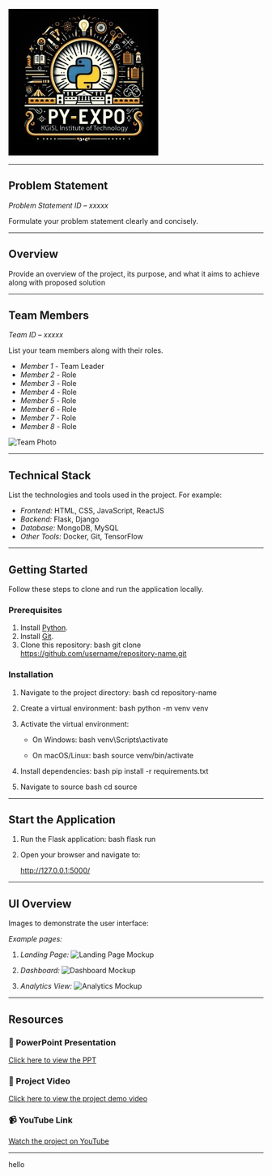 ![PyExpo Logo](media/pyexpo-logo.png)

---

## Problem Statement

*Problem Statement ID – xxxxx*

Formulate your problem statement clearly and concisely.

---

## Overview

Provide an overview of the project, its purpose, and what it aims to achieve along with proposed solution

---

## Team Members

*Team ID – xxxxx*

List your team members along with their roles.

- *Member 1* - Team Leader
- *Member 2* - Role
- *Member 3* - Role
- *Member 4* - Role
- *Member 5* - Role
- *Member 6* - Role
- *Member 7* - Role
- *Member 8* - Role

![Team Photo](media/team-photo.png)

---

## Technical Stack

List the technologies and tools used in the project. For example:

- *Frontend:* HTML, CSS, JavaScript, ReactJS
- *Backend:* Flask, Django
- *Database:* MongoDB, MySQL
- *Other Tools:* Docker, Git, TensorFlow

---

## Getting Started

Follow these steps to clone and run the application locally.

### Prerequisites

1. Install [Python](https://www.python.org/downloads/).
2. Install [Git](https://git-scm.com/).
3. Clone this repository:
   bash
   git clone https://github.com/username/repository-name.git
   

### Installation

1. Navigate to the project directory:
   bash
   cd repository-name
   
2. Create a virtual environment:
   bash
   python -m venv venv
   
3. Activate the virtual environment:
   - On Windows:
     bash
     venv\Scripts\activate
     
   - On macOS/Linux:
     bash
     source venv/bin/activate
     
4. Install dependencies:
   bash
   pip install -r requirements.txt
   
5. Navigate to source
   bash
   cd source
   

---

## Start the Application

1. Run the Flask application:
   bash
   flask run
   
2. Open your browser and navigate to:
   
   http://127.0.0.1:5000/
   

---

## UI Overview

Images to demonstrate the user interface:

*Example pages:*

1. *Landing Page:*
   ![Landing Page Mockup](media/LoadingPage.png)

2. *Dashboard:*
   ![Dashboard Mockup](media/DashBoard.png)

3. *Analytics View:*
   ![Analytics Mockup](media/Analytics.png)

---

## Resources

### 📄 PowerPoint Presentation
[Click here to view the PPT](insert-drive-link-here)

### 🎥 Project Video
[Click here to view the project demo video](insert-drive-link-here)

### 📹 YouTube Link
[Watch the project on YouTube](insert-youtube-link-here)

---
hello